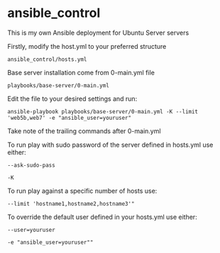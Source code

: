 # ansible_control
This is my own Ansible deployment for Ubuntu Server servers

Firstly, modify the host.yml to your preferred structure

    ansible_control/hosts.yml

Base server installation come from 0-main.yml file

    playbooks/base-server/0-main.yml

Edit the file to your desired settings and run:

    ansible-playbook playbooks/base-server/0-main.yml -K --limit 'web5b,web7' -e "ansible_user=youruser"

Take note of the trailing commands after 0-main.yml

To run play with sudo password of the server defined in hosts.yml use either:

    --ask-sudo-pass

    -K

To run play against a specific number of hosts use:

    --limit 'hostname1,hostname2,hostname3'" 

To override the default user defined in your hosts.yml use either:

    --user=youruser
    
    -e "ansible_user=youruser"" 
    